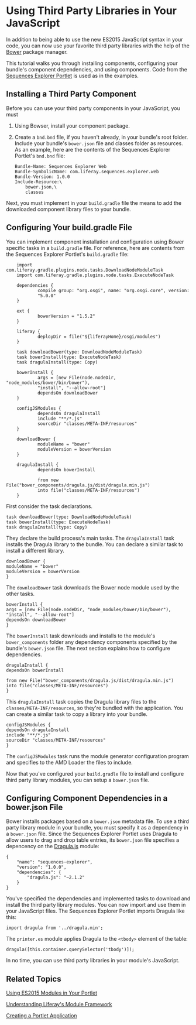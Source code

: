 # Using Third Party Libraries in Your JavaScript [](id=using-third-party-libraries-in-your-javascript)

In addition to being able to use the new ES2015 JavaScript syntax in your code,
you can now use your favorite third party libraries with the help of the
[Bower](http://bower.io/) package manager.

This tutorial walks you through installing components, configuring your bundle's
component dependencies, and using components. Code from the
[Sequences Explorer Portlet](https://github.com/liferay/liferay-docs/tree/master/develop/tutorials/code/liferay-plugins-sdk-7.0.0/apps/sequences-explorer-web)
is used as in the examples. 

## Installing a Third Party Component [](id=installing-a-third-party-component)

Before you can use your third party components in your JavaScript, you must

1.  Using Bowser, install your component package. 

2.  Create a `bnd.bnd` file, if you haven't already, in your bundle's root
    folder. Include your bundle's `bower.json` file and classes folder as
    resources. As an example, here are the contents of the Sequences Explorer
    Portlet's `bnd.bnd` file: 

        Bundle-Name: Sequences Explorer Web
        Bundle-SymbolicName: com.liferay.sequences.explorer.web
        Bundle-Version: 1.0.0
        Include-Resource:\
            bower.json,\
            classes

Next, you must implement in your `build.gradle` file the means to add the
downloaded component library files to your bundle. 

## Configuring Your build.gradle File [](id=configuring-your-build-gradle-file)

You can implement component installation and configuration using Bower specific
tasks in a `build.gradle` file. For reference, here are contents from the
Sequences Explorer Portlet's `build.gradle` file: 

        import com.liferay.gradle.plugins.node.tasks.DownloadNodeModuleTask
        import com.liferay.gradle.plugins.node.tasks.ExecuteNodeTask
        
        dependencies {
                compile group: "org.osgi", name: "org.osgi.core", version: 
                "5.0.0"
        }
        
        ext {
                bowerVersion = "1.5.2"
        }
        
        liferay {
                deployDir = file("${liferayHome}/osgi/modules")
        }
        
        task downloadBower(type: DownloadNodeModuleTask)
        task bowerInstall(type: ExecuteNodeTask)
        task dragulaInstall(type: Copy)
        
        bowerInstall {
                args = [new File(node.nodeDir, "node_modules/bower/bin/bower"), 
                "install", "--allow-root"]
                dependsOn downloadBower
        }
        
        configJSModules {
                dependsOn dragulaInstall
                include "**/*.js"
                sourceDir "classes/META-INF/resources"
        }
        
        downloadBower {
                moduleName = "bower"
                moduleVersion = bowerVersion
        }
        
        dragulaInstall {
                dependsOn bowerInstall
        
                from new File("bower_components/dragula.js/dist/dragula.min.js")
                into file("classes/META-INF/resources")
        }

First consider the task declarations. 
        
    task downloadBower(type: DownloadNodeModuleTask)
    task bowerInstall(type: ExecuteNodeTask)
    task dragulaInstall(type: Copy)
    
They declare the build process's main tasks. The `dragulaInstall` task installs
the Dragula library to the bundle. You can declare a similar task to install a
different library. 

    downloadBower {
	moduleName = "bower"
	moduleVersion = bowerVersion
    }

The `downloadBower` task downloads the Bower node module used by the other
tasks. 

    bowerInstall {
	args = [new File(node.nodeDir, "node_modules/bower/bin/bower"), 
	"install", "--allow-root"]
	dependsOn downloadBower
    }

The `bowerInstall` task downloads and installs to the module's
`bower_components` folder any dependency components specified by the bundle's
`bower.json` file. The next section explains how to configure dependencies. 

    dragulaInstall {
	dependsOn bowerInstall

	from new File("bower_components/dragula.js/dist/dragula.min.js")
	into file("classes/META-INF/resources")
    }

This `dragulaInstall` task copies the Dragula library files to the
`classes/META-INF/resources`, so they're bundled with the application. You can
create a similar task to copy a library into your bundle. 

    configJSModules {
	dependsOn dragulaInstall
	include "**/*.js"
	sourceDir "classes/META-INF/resources"
    }

The `configJSModules` task runs the module generator configuration program and
specifies to the AMD Loader the files to include. 

Now that you've configured your `build.gradle` file to install and configure
third party library modules, you can setup a `bower.json` file. 

## Configuring Component Dependencies in a bower.json File [](id=configuring-component-dependencies-in-a-bower-json-file)

Bower installs packages based on a `bower.json` metadata file. To use a third
party library module in your bundle, you must specify it as a dependency in a
`bower.json` file. Since the Sequences Explorer Portlet uses Dragula to allow
users to drag and drop table entries, its `bower.json` file specifies a
depencency on the [Dragula.js](http://bevacqua.github.io/dragula/) module: 

    {
        "name": "sequences-explorer",
        "version": "1.0.0",
        "dependencies": {
            "dragula.js": "~2.1.2"
        }
    }

You've specified the dependencies and implemented tasks to download and install
the third party library modules. You can now import and use them in your
JavaScript files. The Sequences Explorer Portlet imports Dragula like this: 

    import dragula from '../dragula.min';
    
The `printer.es` module applies Dragula to the `<tbody>` element of the table:

    dragula([this.container.querySelector('tbody')]);

In no time, you can use third party libraries in your module's JavaScript. 

## Related Topics [](id=related-topics)

[Using ES2015 Modules in Your Portlet](/develop/tutorials/-/knowledge_base/7-0/using-es2015-modules-in-your-portlet)

[Understanding Liferay's Module Framework](/develop/tutorials/-/knowledge_base/7-0/understanding-liferays-module-framework)

[Creating a Portlet Application](/develop/tutorials/-/knowledge_base/7-0/creating-a-portlet-application)
